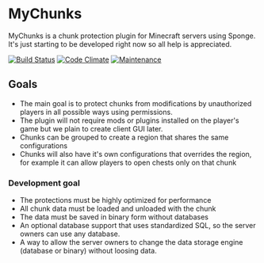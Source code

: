 # MyChunks
MyChunks is a chunk protection plugin for Minecraft servers using Sponge. It's just starting to be developed right now so all help is appreciated.

[![Build Status](https://api.travis-ci.org/GameModsBR/MyChunks.svg)](https://travis-ci.org/GameModsBR/MyChunks) [![Code Climate](https://codeclimate.com/github/GameModsBR/MyChunks/badges/gpa.svg)](https://codeclimate.com/github/GameModsBR/MyChunks) [![Maintenance](https://img.shields.io/maintenance/yes/2016.svg)]()

## Goals
* The main goal is to protect chunks from modifications by unauthorized players in all possible ways using permissions.
* The plugin will not require mods or plugins installed on the player's game but we plain to create client GUI later.
* Chunks can be grouped to create a region that shares the same configurations
* Chunks will also have it's own configurations that overrides the region, for example it can allow players to open chests only on that chunk

### Development goal
* The protections must be highly optimized for performance
* All chunk data must be loaded and unloaded with the chunk
* The data must be saved in binary form without databases
* An optional database support that uses standardized SQL, so the server owners can use any database.
* A way to allow the server owners to change the data storage engine (database or binary) without loosing data.
